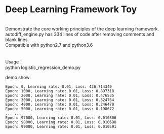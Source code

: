 # Deep Learning Framework Toy
</br>
Demonstrate the core working principles of the deep learning framework.
</br>
autodiff_engine.py has 334 lines of code after removing comments and blank lines.
</br>
Compatible with python2.7 and python3.6
</br>
</br>
</br>
Usage：
</br>
python logistic_regression_demo.py
</br>

demo show:
```
Epoch: 0, Learning rate: 0.01, Loss: 426.714349
Epoch: 1000, Learning rate: 0.01, Loss: 0.897318
Epoch: 2000, Learning rate: 0.01, Loss: 0.476535
Epoch: 3000, Learning rate: 0.01, Loss: 0.324764
Epoch: 4000, Learning rate: 0.01, Loss: 0.246470
Epoch: 5000, Learning rate: 0.01, Loss: 0.198672
... ...
Epoch: 97000, Learning rate: 0.01, Loss: 0.010806
Epoch: 98000, Learning rate: 0.01, Loss: 0.010698
Epoch: 99000, Learning rate: 0.01, Loss: 0.010591
```
